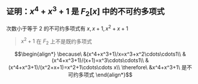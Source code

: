 ## 证明：$x^4+x^3+1$ 是 $F_2[x]$ 中的不可约多项式

次数小于等于 $2$ 的不可约多项式有 $x,x+1,x^2+x+1$
> $x^2+1$ 在 $F_2$ 上不是既约多项式

$$\begin{align*}
\because\ &(x^4+x^3+1)/x=x^3+x^2\cdots\cdots1\\
&(x^4+x^3+1)/(x+1)=x^3\cdots\cdots1\\
&(x^4+x^3+1)/(x^2+x+1)=x^2+1\cdots\cdots x\\
\therefore\ &x^4+x^3+1\ 是不可约多项式
\end{align*}$$
